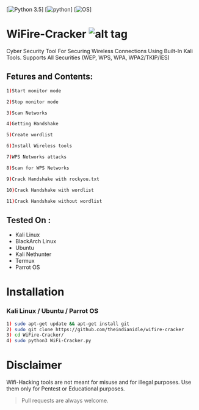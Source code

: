 [![Python 3.5](https://img.shields.io/badge/Python-3.5-yellow.svg)]
[![python](https://img.shields.io/badge/python-2.7-brightgreen.svg)]
[![OS](https://img.shields.io/badge/Tested%20On-Linux%20%7C%20Android-yellowgreen.svg)]

# WiFire-Cracker  ![alt tag](http://icons.iconarchive.com/icons/icons8/ios7/48/Network-Wifi-Logo-icon.png)
Cyber Security Tool For Securing Wireless Connections Using Built-In Kali Tools. Supports All Securities (WEP, WPS, WPA, WPA2/TKIP/IES)


## Fetures and Contents:


```bash 
1)Start monitor mode

2)Stop monitor mode

3)Scan Networks   

4)Getting Handshake

5)Create wordlist

6)Install Wireless tools                  

7)WPS Networks attacks 

8)Scan for WPS Networks

9)Crack Handshake with rockyou.txt

10)Crack Handshake with wordlist

11)Crack Handshake without wordlist
```

## Tested On :

* Kali Linux
* BlackArch Linux
* Ubuntu
* Kali Nethunter
* Termux
* Parrot OS


# Installation


### Kali Linux / Ubuntu / Parrot OS

```bash
1) sudo apt-get update && apt-get install git
2) sudo git clone https://github.com/theindianidle/wifire-cracker
3) cd WiFire-Cracker/
4) sudo python3 WiFi-Cracker.py
```



# Disclaimer 


Wifi-Hacking tools are not meant for misuse and for illegal purposes. Use them only for Pentest or Educational purposes.


> Pull requests are always welcome.
